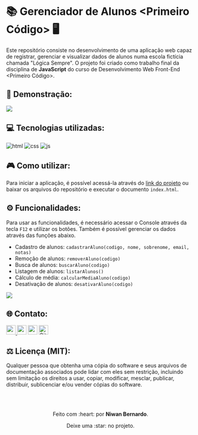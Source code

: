<!-- Início da seção de introdução -->
<h1>📚 Gerenciador de Alunos &lt;Primeiro Código&gt; 🖥️</h1>
<p>Este repositório consiste no desenvolvimento de uma aplicação web capaz de registrar, gerenciar e visualizar dados de alunos numa escola fictícia chamada "Lógica Sempre". O projeto foi criado como trabalho final da disciplina de <b>JavaScript</b> do curso de Desenvolvimento Web Front-End &lt;Primeiro Código&gt;.</p> 
<!-- Fim da seção de introdução -->


<!-- Início da seção de demonstração -->
<h2>🎥 Demonstração: </h2>
<a href=""><img src="https://i.postimg.cc/sXmTDqd2/Miniatura-Formulario-Java-Script.png" target="_blank"> </a>
<!-- Fim da seção de demonstração -->


<!-- Início da seção de usos -->
<h2>💻 Tecnologias utilizadas: </h2>
<p>
  <img align="center" alt="html" src="https://img.shields.io/badge/html5-%23E34F26.svg?style=for-the-badge&logo=html5&logoColor=white"/>
  <img align="center" alt="css" src="https://img.shields.io/badge/css3-%231572B6.svg?style=for-the-badge&logo=css3&logoColor=white"/>
  <img align="center" alt="js" src="https://img.shields.io/badge/javascript-%23323330.svg?style=for-the-badge&logo=javascript&logoColor=%23F7DF1E"/>
</p>
<!-- Fim da seção de usos -->


<!-- Início da seção de usos -->
<h2>🎮 Como utilizar: </h2>
<p>Para iniciar a aplicação, é possível acessá-la através do <a href="">link do projeto</a> ou baixar os arquivos do repositório e executar o documento <code>index.html</code>.</p>
<!-- Fim da seção de usos -->

<!-- Início da seção de funcionalidades -->
<h2>⚙️ Funcionalidades: </h2>
<p>Para usar as funcionalidades, é necessário acessar o Console através da tecla <code>F12</code> e utilizar os botões. Também é possível gerenciar os dados através das funções abaixo.</p>
<ul>
  <li>Cadastro de alunos: <code>cadastrarAluno(codigo, nome, sobrenome, email, notas)</code></li>
  <li>Remoção de alunos: <code>removerAluno(codigo)</code></li>
  <li>Busca de alunos: <code>buscarAluno(codigo)</code></li>
  <li>Listagem de alunos: <code>listarAlunos()</code></li>
  <li>Cálculo de média: <code>calcularMediaAluno(codigo)</code></li>
  <li>Desativação de alunos: <code>desativarAluno(codigo)</code></li>
</ul>
<img src="https://i.postimg.cc/nL4XFyMD/terminal-exemplo.png" target="_blank">
<!-- Fim da seção de funcionalidades -->


<!-- Início da seção "Contato" -->
<h2>🌐 Contato: </h2>
<p>
<a href="https://www.linkedin.com/in/niwanbernardo/"><img src="https://img.shields.io/badge/linkedin-%230077B5.svg?&style=for-the-badge&logo=linkedin&logoColor=white" target="_blank" height=25> </a>
<a href="https://api.whatsapp.com/send?phone=5511991359164" target="_blank"><img src="https://img.shields.io/badge/WhatsApp-25D366?style=for-the-badge&logo=whatsapp&logoColor=white" target="_blank" height=25></a>
<a href="https://www.instagram.com/devniwan/"><img src="https://img.shields.io/badge/instagram-%23E4405F.svg?&style=for-the-badge&logo=instagram&logoColor=white" target="_blank" height=25></a> 
<a href="https://github.com/niwanbernardo" target="_blank"><img alt="Github" src="https://img.shields.io/badge/GitHub-%2312100E.svg?&style=for-the-badge&logo=Github&logoColor=white" target="_blank" height=25 /></a>
</p>
<!-- Fim da seção "Contato" -->


<!-- Início da seção de licença -->
<h2>⚖️ Licença (MIT): </h2>
<p> Qualquer pessoa que obtenha uma cópia do software e seus arquivos de documentação associados pode lidar com eles sem restrição, incluindo sem limitação os direitos a usar, copiar, modificar, mesclar, publicar, distribuir, sublicenciar e/ou vender cópias do software. </p>
<!-- Fim da seção de licença -->

<br>
<br>

<!-- Início da seção "Finalização" -->
<div align="center">
  <p>Feito com :heart: por <b>Niwan Bernardo</b>.</p>
  <p>Deixe uma :star: no projeto.</p>
</div>
<!-- Fim da seção "Finalização" -->
